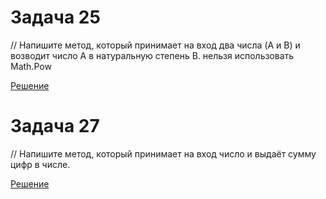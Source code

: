 
# Задача 25 

// Напишите метод, который принимает на вход два числа (A и B) и возводит число A в натуральную степень B.
нельзя использовать Math.Pow

[Решение](../Example001/Program.cs)

# Задача 27

// Напишите метод, который принимает на вход число и выдаёт сумму цифр в числе.

[Решение](../Example002/Program.cs)